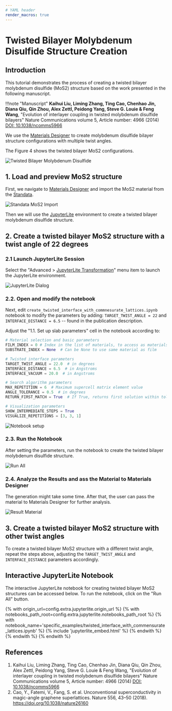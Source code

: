 ```yaml
---
# YAML header
render_macros: true
---
```


# Twisted Bilayer Molybdenum Disulfide Structure Creation

## Introduction

This tutorial demonstrates the process of creating a twisted bilayer molybdenum disulfide (MoS2) structure based on the work presented in the following manuscript.

!!!note "Manuscript"
    **Kaihui Liu, Liming Zhang, Ting Cao, Chenhao Jin, Diana Qiu, Qin Zhou, Alex Zettl, Peidong Yang, Steve G. Louie & Feng Wang**,
    "Evolution of interlayer coupling in twisted molybdenum disulfide bilayers" Nature Communications volume 5, Article number: 4966 (2014)
    [DOI: 10.1038/ncomms5966](https://doi.org/10.1038/ncomms5966)


We use the [Materials Designer](../../../materials-designer/overview.md) to create molybdenum disulfide bilayer structure configurations with multiple twist angles.

The Figure 4 shows the twisted bilayer MoS2 configurations.

![Twisted Bilayer Molybdenum Disulfide](/images/tutorials/materials/interfaces/twisted-bilayer-molybdenum-disulfide/MoS2-twisted-bilayers.png   "Twisted Bilayer Molybdenum Disulfide")

## 1. Load and preview MoS2 structure

First, we navigate to [Materials Designer](../../../materials-designer/overview.md) and import the MoS2 material from the [Standata](../../../materials-designer/header-menu/input-output/standata-import.md).


![Standata MoS2 Import](/images/tutorials/materials/interfaces/twisted-bilayer-molybdenum-disulfide/standata-import-mos2.png "Standata MoS2 Import")

Then we will use the [JupyterLite](../../../jupyterlite/overview.md) environment to create a twisted bilayer molybdenum disulfide structure.


## 2. Create a twisted bilayer MoS2 structure with a twist angle of 22 degrees

### 2.1 Launch JupyterLite Session

Select the "Advanced > [JupyterLite Transformation](../../../materials-designer/header-menu/advanced/jupyterlite-dialog.md)" menu item to launch the JupyterLite environment.


![JupyterLite Dialog](/images/jupyterlite/md-advanced-jl.webp "JupyterLite Dialog")

### 2.2. Open and modify the notebook

Next, edit `create_twisted_interface_with_commnesurate_lattices.ipynb` notebook to modify the parameters by adding: `TARGET_TWIST_ANGLE = 22` and `INTERFACE_DISTANCE = 6.5` -- found in the publication description.

Adjust the "1.1. Set up slab parameters" cell in the notebook according to:

```python
# Material selection and basic parameters
FILM_INDEX = 0 # Index in the list of materials, to access as materials[FILM_INDEX]
SUBSTRATE_INDEX = None  # Can be None to use same material as film

# Twisted interface parameters
TARGET_TWIST_ANGLE = 22.0  # in degrees
INTERFACE_DISTANCE = 6.5  # in Angstroms
INTERFACE_VACUUM = 20.0  # in Angstroms

# Search algorithm parameters
MAX_REPETITION = 6  # Maximum supercell matrix element value
ANGLE_TOLERANCE = 0.5  # in degrees
RETURN_FIRST_MATCH = True  # If True, returns first solution within tolerance

# Visualization parameters
SHOW_INTERMEDIATE_STEPS = True
VISUALIZE_REPETITIONS = [3, 3, 1]
```

![Notebook setup](/images/tutorials/materials/interfaces/twisted-bilayer-molybdenum-disulfide/jl-set-nb.png "Notebook setup")


### 2.3. Run the Notebook

After setting the parameters, run the notebook to create the twisted bilayer molybdenum disulfide structure.

![Run All](/images/jupyterlite/run-all.webp "Run All")

### 2.4. Analyze the Results and ass the Material to Materials Designer

The generation might take some time.
After that, the user can pass the material to Materials Designer for further analysis.

![Result Material](/images/tutorials/materials/interfaces/twisted-bilayer-molybdenum-disulfide/mos2-result-wavejs.png "Result Material")

## 3. Create a twisted bilayer MoS2 structure with other twist angles

To create a twisted bilayer MoS2 structure with a different twist angle, repeat the steps above, adjusting the `TARGET_TWIST_ANGLE` and `INTERFACE_DISTANCE` parameters accordingly.

## Interactive JupyterLite Notebook

The interactive JupyterLite notebook for creating twisted bilayer MoS2 structures can be accessed below. To run the notebook, click on the "Run All" button.


{% with origin_url=config.extra.jupyterlite.origin_url %}
{% with notebooks_path_root=config.extra.jupyterlite.notebooks_path_root %}
{% with notebook_name='specific_examples/twisted_interface_with_commensurate_lattices.ipynb' %}
{% include 'jupyterlite_embed.html' %}
{% endwith %}
{% endwith %}
{% endwith %}

## References

1. Kaihui Liu, Liming Zhang, Ting Cao, Chenhao Jin, Diana Qiu, Qin Zhou, Alex Zettl, Peidong Yang, Steve G. Louie & Feng Wang, "Evolution of interlayer coupling in twisted molybdenum disulfide bilayers" Nature Communications volume 5, Article number: 4966 (2014) [DOI: 10.1038/ncomms5966](https://doi.org/10.1038/ncomms5966)
2. Cao, Y., Fatemi, V., Fang, S. et al. Unconventional superconductivity in magic-angle graphene superlattices. Nature 556, 43–50 (2018). https://doi.org/10.1038/nature26160
